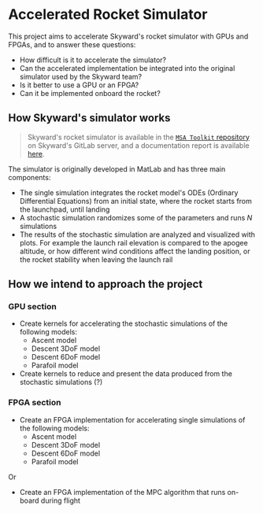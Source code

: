 # Accelerated Rocket Simulator

This project aims to accelerate Skyward's rocket simulator with GPUs and FPGAs, and to answer these questions:
- How difficult is it to accelerate the simulator?
- Can the accelerated implementation be integrated into the original simulator used by the Skyward team?
- Is it better to use a GPU or an FPGA?
- Can it be implemented onboard the rocket?

## How Skyward's simulator works

> Skyward's rocket simulator is available in the [`MSA Toolkit` repository](https://git.skywarder.eu/afd/msa/msa-toolkit) on Skyward's GitLab server, and a documentation report is available [here](https://git.skywarder.eu/afd/msa/msa-toolkit/-/blob/master/documentation.pdf).

The simulator is originally developed in MatLab and has three main components:
- The single simulation integrates the rocket model's ODEs (Ordinary Differential Equations) from an initial state, where the rocket starts from the launchpad, until landing
- A stochastic simulation randomizes some of the parameters and runs $N$ simulations
- The results of the stochastic simulation are analyzed and visualized with plots. For example the launch rail elevation is compared to the apogee altitude, or how different wind conditions affect the landing position, or the rocket stability when leaving the launch rail

## How we intend to approach the project

### GPU section
- Create kernels for accelerating the stochastic simulations of the following models:
  - Ascent model
  - Descent 3DoF model
  - Descent 6DoF model
  - Parafoil model
- Create kernels to reduce and present the data produced from the stochastic simulations (?)

### FPGA section
- Create an FPGA implementation for accelerating single simulations of the following models:
  - Ascent model
  - Descent 3DoF model
  - Descent 6DoF model
  - Parafoil model

Or
- Create an FPGA implementation of the MPC algorithm that runs on-board during flight

